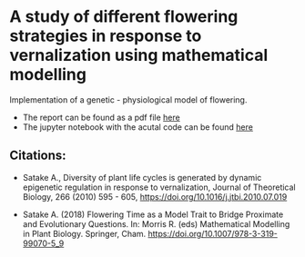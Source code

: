 # A study of different flowering strategies in response to vernalization using mathematical modelling
Implementation of a genetic - physiological model of flowering.

- The report can be found as a pdf file [here](Report.pdf)
- The jupyter notebook with the acutal code can be found [here](Model.ipynb)

## Citations:
- Satake A., Diversity of plant life cycles is generated by dynamic epigenetic regulation in response to vernalization, Journal of Theoretical Biology, 266 (2010) 595 - 605, https://doi.org/10.1016/j.jtbi.2010.07.019
 
- Satake A. (2018) Flowering Time as a Model Trait to Bridge Proximate and Evolutionary Questions. In: Morris R. (eds) Mathematical Modelling in Plant Biology. Springer, Cham. https://doi.org/10.1007/978-3-319-99070-5_9
